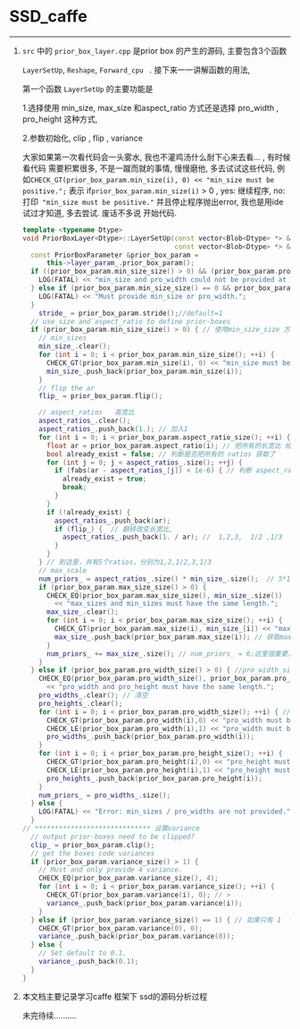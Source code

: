 # SSD_caffe
----
1. `src` 中的 `prior_box_layer.cpp` 是prior box 的产生的源码,  主要包含3个函数

   `LayerSetUp`, `Reshape`, `Forward_cpu ` .  接下来一一讲解函数的用法, 

   第一个函数 `LayerSetUp` 的主要功能是 

   1.选择使用 min_size, max_size 和aspect_ratio  方式还是选择 pro_width , pro_height 这种方式,

   2.参数初始化,  clip , flip , variance 

   大家如果第一次看代码会一头雾水, 我也不灌鸡汤什么耐下心来去看... , 有时候看代码 需要积累很多, 不是一蹴而就的事情, 慢慢磨他, 多去试试这些代码, 例如```CHECK_GT(prior_box_param.min_size(i), 0) << "min_size must be positive.";``` 表示  if`prior_box_param.min_size(i)` > 0   , yes: 继续程序,  no: 打印` "min_size must be positive."` 并且停止程序抛出error,  我也是用ide 试过才知道, 多去尝试.  废话不多说 开始代码.

   ```c++
   template <typename Dtype>
   void PriorBoxLayer<Dtype>::LayerSetUp(const vector<Blob<Dtype> *> &bottom,
                                         const vector<Blob<Dtype> *> &top) {
     const PriorBoxParameter &prior_box_param =
         this->layer_param_.prior_box_param();
     if ((prior_box_param.min_size_size() > 0) && (prior_box_param.pro_width_size() > 0)) {
       LOG(FATAL) << "min_size and pro_width could not be provided at the same time.";
     } else if (prior_box_param.min_size_size() == 0 && prior_box_param.pro_width_size() == 0) {
       LOG(FATAL) << "Must provide min_size or pro_width.";
     }
       stride_ = prior_box_param.stride();//default=1
     // use size and aspect_ratio to define prior-boxes
     if (prior_box_param.min_size_size() > 0) { // 使用min_size_size 方式进行设置
       // min_sizes
       min_size_.clear();
       for (int i = 0; i < prior_box_param.min_size_size(); ++i) {
         CHECK_GT(prior_box_param.min_size(i), 0) << "min_size must be positive.";
         min_size_.push_back(prior_box_param.min_size(i));
       }
       // flip the ar
       flip_ = prior_box_param.flip();
   ```
   
   ```c++
       // aspect_ratios   高宽比
       aspect_ratios_.clear();
       aspect_ratios_.push_back(1.); // 加入1 
       for (int i = 0; i < prior_box_param.aspect_ratio_size(); ++i) {
         float ar = prior_box_param.aspect_ratio(i); // 把所有的长宽比 给了 ar
         bool already_exist = false; // 判断是否把所有的 ratios 获取了
         for (int j = 0; j < aspect_ratios_.size(); ++j) {
           if (fabs(ar - aspect_ratios_[j]) < 1e-6) { // 判断 aspect_ratios_ 只有一个值, fab浮点型绝对值
             already_exist = true;
             break;
           }
         }
         if (!already_exist) {
           aspect_ratios_.push_back(ar);
           if (flip_) {  // 翻转改变长宽比, 
             aspect_ratios_.push_back(1. / ar); //  1,2,3,  1/2 ,1/3
           }
         }
       } // 到这里，共有5个ratios，分别为1,2,1/2,3,1/3 
       // max_scale
       num_priors_ = aspect_ratios_.size() * min_size_.size();  // 5*1 = 5
       if (prior_box_param.max_size_size() > 0) {
         CHECK_EQ(prior_box_param.max_size_size(), min_size_.size())
           << "max_sizes and min_sizes must have the same length.";
         max_size_.clear();
         for (int i = 0; i < prior_box_param.max_size_size(); ++i) {
           CHECK_GT(prior_box_param.max_size(i), min_size_[i]) << "max_size must be greater than min_size.";
           max_size_.push_back(prior_box_param.max_size(i)); // 获取max_size 的值, 
         }
         num_priors_ += max_size_.size(); // num_priors_ = 6;这里很重要，不然就只有5个，和论文中的6个就不相符了
       }
     } else if (prior_box_param.pro_width_size() > 0) { //pro_width_size=6 公式使用直接提供pro_width 的方式, pro_width_size 是这个参数的个数
       CHECK_EQ(prior_box_param.pro_width_size(), prior_box_param.pro_height_size())
         << "pro_width and pro_height must have the same length.";
       pro_widths_.clear(); // 清空
       pro_heights_.clear();
       for (int i = 0; i < prior_box_param.pro_width_size(); ++i) { // 保证每一个 pro_width 都在(0,1)
         CHECK_GT(prior_box_param.pro_width(i),0) << "pro_width must be positive.";
         CHECK_LE(prior_box_param.pro_width(i),1) << "pro_width must be less than 1.";
         pro_widths_.push_back(prior_box_param.pro_width(i));
       }
       for (int i = 0; i < prior_box_param.pro_height_size(); ++i) {
         CHECK_GT(prior_box_param.pro_height(i),0) << "pro_height must be positive.";
         CHECK_LE(prior_box_param.pro_height(i),1) << "pro_height must be less than 1.";
         pro_heights_.push_back(prior_box_param.pro_height(i));
       }
       num_priors_ = pro_widths_.size();  
     } else {
       LOG(FATAL) << "Error: min_sizes / pro_widths are not provided.";
     }
   // ***************************** 设置variance
     // output prior-boxes need to be clipped?
     clip_ = prior_box_param.clip();
     // get the boxes code variances
     if (prior_box_param.variance_size() > 1) {
       // Must and only provide 4 variance.
       CHECK_EQ(prior_box_param.variance_size(), 4);
       for (int i = 0; i < prior_box_param.variance_size(); ++i) {
         CHECK_GT(prior_box_param.variance(i), 0); // > 
         variance_.push_back(prior_box_param.variance(i));
       }
     } else if (prior_box_param.variance_size() == 1) { // 如果只有 1  个variance
       CHECK_GT(prior_box_param.variance(0), 0);
       variance_.push_back(prior_box_param.variance(0));
     } else {
       // Set default to 0.1.
       variance_.push_back(0.1);
     }
   }
   
   ```




2. 本文档主要记录学习caffe 框架下 ssd的源码分析过程            

   未完待续..........                                                                                                                                                                                              

   